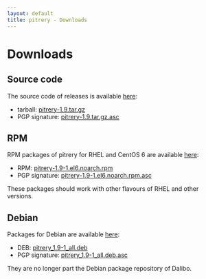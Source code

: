 ```yaml
---
layout: default
title: pitrery - Downloads
---
```


Downloads
=========

Source code
-----------

The source code of releases is available [here](https://dl.dalibo.com/public/pitrery/):

* tarball: [pitrery-1.9.tar.gz](https://dl.dalibo.com/public/pitrery/pitrery-1.9.tar.gz)
* PGP signature: [pitrery-1.9.tar.gz.asc](https://dl.dalibo.com/public/pitrery/pitrery-1.9.tar.gz.asc)

RPM
---

RPM packages of pitrery for RHEL and CentOS 6 are available [here](https://dl.dalibo.com/public/pitrery/rpms/):

* RPM: [pitrery-1.9-1.el6.noarch.rpm](https://dl.dalibo.com/public/pitrery/rpms/pitrery-1.9-1.el6.noarch.rpm)
* PGP signature: [pitrery-1.9-1.el6.noarch.rpm.asc](https://dl.dalibo.com/public/pitrery/rpms/pitrery-1.9-1.el6.noarch.rpm.asc)

These packages should work with other flavours of RHEL and other versions.

Debian
------

Packages for Debian are available [here](https://dl.dalibo.com/public/pitrery/debian/):

* DEB: [pitrery\_1.9-1\_all.deb](https://dl.dalibo.com/public/pitrery/debian/pitrery_1.9-1_all.deb)
* PGP signature: [pitrery\_1.9-1\_all.deb.asc](https://dl.dalibo.com/public/pitrery/debian/pitrery_1.9-1_all.deb.asc)

They are no longer part the Debian package repository of Dalibo.



